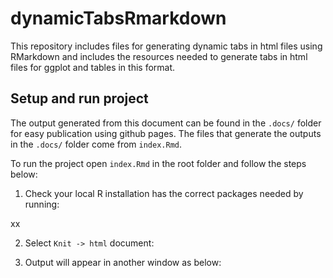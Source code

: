 # dynamicTabsRmarkdown

This repository includes files for generating dynamic tabs in html files using RMarkdown and includes the resources needed to generate tabs in html files for ggplot and tables in this format.

## Setup and run project

The output generated from this document can be found in the `.docs/` folder for easy publication using github pages. The files that generate the outputs in the `.docs/` folder come from `index.Rmd`.

To run the project open `index.Rmd` in the root folder and follow the steps below:

1. Check your local R installation has the correct packages needed by running:

xx

2. Select `Knit -> html` document:

3. Output will appear in another window as below:


